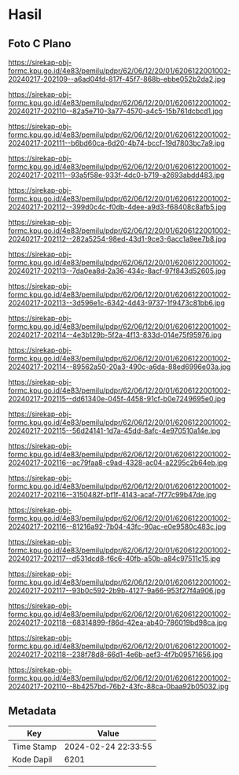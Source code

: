# Hasil

## Foto C Plano

https://sirekap-obj-formc.kpu.go.id/4e83/pemilu/pdpr/62/06/12/20/01/6206122001002-20240217-202109--a6ad04fd-817f-45f7-868b-ebbe052b2da2.jpg

https://sirekap-obj-formc.kpu.go.id/4e83/pemilu/pdpr/62/06/12/20/01/6206122001002-20240217-202110--82a5e710-3a77-4570-a4c5-15b761dcbcd1.jpg

https://sirekap-obj-formc.kpu.go.id/4e83/pemilu/pdpr/62/06/12/20/01/6206122001002-20240217-202111--b6bd60ca-6d20-4b74-bccf-19d7803bc7a9.jpg

https://sirekap-obj-formc.kpu.go.id/4e83/pemilu/pdpr/62/06/12/20/01/6206122001002-20240217-202111--93a5f58e-933f-4dc0-b719-a2693abdd483.jpg

https://sirekap-obj-formc.kpu.go.id/4e83/pemilu/pdpr/62/06/12/20/01/6206122001002-20240217-202112--399d0c4c-f0db-4dee-a9d3-f68408c8afb5.jpg

https://sirekap-obj-formc.kpu.go.id/4e83/pemilu/pdpr/62/06/12/20/01/6206122001002-20240217-202112--282a5254-98ed-43d1-9ce3-6acc1a9ee7b8.jpg

https://sirekap-obj-formc.kpu.go.id/4e83/pemilu/pdpr/62/06/12/20/01/6206122001002-20240217-202113--7da0ea8d-2a36-434c-8acf-97f843d52605.jpg

https://sirekap-obj-formc.kpu.go.id/4e83/pemilu/pdpr/62/06/12/20/01/6206122001002-20240217-202113--3d596e1c-6342-4d43-9737-1f9473c81bb6.jpg

https://sirekap-obj-formc.kpu.go.id/4e83/pemilu/pdpr/62/06/12/20/01/6206122001002-20240217-202114--4e3b129b-5f2a-4f13-833d-014e75f95976.jpg

https://sirekap-obj-formc.kpu.go.id/4e83/pemilu/pdpr/62/06/12/20/01/6206122001002-20240217-202114--89562a50-20a3-490c-a6da-88ed6996e03a.jpg

https://sirekap-obj-formc.kpu.go.id/4e83/pemilu/pdpr/62/06/12/20/01/6206122001002-20240217-202115--dd61340e-045f-4458-91cf-b0e7249695e0.jpg

https://sirekap-obj-formc.kpu.go.id/4e83/pemilu/pdpr/62/06/12/20/01/6206122001002-20240217-202115--56d24141-1d7a-45dd-8afc-4e970510a14e.jpg

https://sirekap-obj-formc.kpu.go.id/4e83/pemilu/pdpr/62/06/12/20/01/6206122001002-20240217-202116--ac79faa8-c9ad-4328-ac04-a2295c2b64eb.jpg

https://sirekap-obj-formc.kpu.go.id/4e83/pemilu/pdpr/62/06/12/20/01/6206122001002-20240217-202116--3150482f-bf1f-4143-acaf-7f77c99b47de.jpg

https://sirekap-obj-formc.kpu.go.id/4e83/pemilu/pdpr/62/06/12/20/01/6206122001002-20240217-202116--81216a92-7b04-43fc-90ac-e0e9580c483c.jpg

https://sirekap-obj-formc.kpu.go.id/4e83/pemilu/pdpr/62/06/12/20/01/6206122001002-20240217-202117--d531dcd8-f6c6-40fb-a50b-a84c97511c15.jpg

https://sirekap-obj-formc.kpu.go.id/4e83/pemilu/pdpr/62/06/12/20/01/6206122001002-20240217-202117--93b0c592-2b9b-4127-9a66-953f27f4a906.jpg

https://sirekap-obj-formc.kpu.go.id/4e83/pemilu/pdpr/62/06/12/20/01/6206122001002-20240217-202118--68314899-f86d-42ea-ab40-786019bd98ca.jpg

https://sirekap-obj-formc.kpu.go.id/4e83/pemilu/pdpr/62/06/12/20/01/6206122001002-20240217-202118--238f78d8-66d1-4e6b-aef3-4f7b09571656.jpg

https://sirekap-obj-formc.kpu.go.id/4e83/pemilu/pdpr/62/06/12/20/01/6206122001002-20240217-202110--8b4257bd-76b2-43fc-88ca-0baa92b05032.jpg


## Metadata

| Key        | Value               |
| ---------- | ------------------- |
| Time Stamp | 2024-02-24 22:33:55 |
| Kode Dapil | 6201                |



